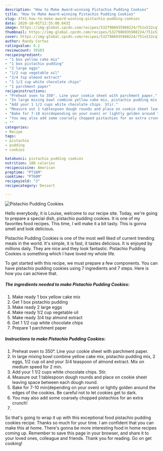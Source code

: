 ```yaml
---
description: "How to Make Award-winning Pistachio Pudding Cookies"
title: "How to Make Award-winning Pistachio Pudding Cookies"
slug: 4741-how-to-make-award-winning-pistachio-pudding-cookies
date: 2020-10-01T12:55:00.643Z
image: https://img-global.cpcdn.com/recipes/5327986935988224/751x532cq70/pistachio-pudding-cookies-recipe-main-photo.jpg
thumbnail: https://img-global.cpcdn.com/recipes/5327986935988224/751x532cq70/pistachio-pudding-cookies-recipe-main-photo.jpg
cover: https://img-global.cpcdn.com/recipes/5327986935988224/751x532cq70/pistachio-pudding-cookies-recipe-main-photo.jpg
author: Randy Cortez
ratingvalue: 4.1
reviewcount: 39103
recipeingredient:
- "1 box yellow cake mix"
- "1 box pistachio pudding"
- "2 large eggs"
- "1/2 cup vegetable oil"
- "3/4 tsp almond extract"
- "1 1/2 cup white chocolate chips"
- "1 parchment paper"
recipeinstructions:
- "Preheat oven to 350°. Line your cookie sheet with parchment paper."
- "In large mixing bowl combine yellow cake mix, pistachio pudding mix, 2 eggs, 1/2 cup oil and your 3/4 teaspoon of almond extract. Mix on medium speed for 2 min."
- "Add your 1 1/2 cups white chocolate chips. Stir."
- "Measure out 1 tablespoon dough rounds and place on cookie sheet leaving space between each dough round."
- "Bake for 7-10 min(depending on your oven) or lightly golden around the edges of the cookies. Be careful not to let cookies get to dark."
- "You may also add some coarsely chopped pistachios for an extra crunch!"
- ""
categories:
- Recipe
tags:
- pistachio
- pudding
- cookies

katakunci: pistachio pudding cookies 
nutrition: 100 calories
recipecuisine: American
preptime: "PT16M"
cooktime: "PT60M"
recipeyield: "3"
recipecategory: Dessert

---
```



![Pistachio Pudding Cookies](https://img-global.cpcdn.com/recipes/5327986935988224/751x532cq70/pistachio-pudding-cookies-recipe-main-photo.jpg)

Hello everybody, it is Louise, welcome to our recipe site. Today, we're going to prepare a special dish, pistachio pudding cookies. It is one of my favorites food recipes. This time, I will make it a bit tasty. This is gonna smell and look delicious.

Pistachio Pudding Cookies is one of the most well liked of current trending meals in the world. It's simple, it is fast, it tastes delicious. It is enjoyed by millions daily. They are nice and they look fantastic. Pistachio Pudding Cookies is something which I have loved my whole life.




To get started with this recipe, we must prepare a few components. You can have pistachio pudding cookies using 7 ingredients and 7 steps. Here is how you can achieve that.

<!--inarticleads1-->

##### The ingredients needed to make Pistachio Pudding Cookies:

1. Make ready 1 box yellow cake mix
1. Get 1 box pistachio pudding
1. Make ready 2 large eggs
1. Make ready 1/2 cup vegetable oil
1. Make ready 3/4 tsp almond extract
1. Get 1 1/2 cup white chocolate chips
1. Prepare 1 parchment paper




<!--inarticleads2-->

##### Instructions to make Pistachio Pudding Cookies:

1. Preheat oven to 350°. Line your cookie sheet with parchment paper.
1. In large mixing bowl combine yellow cake mix, pistachio pudding mix, 2 eggs, 1/2 cup oil and your 3/4 teaspoon of almond extract. Mix on medium speed for 2 min.
1. Add your 1 1/2 cups white chocolate chips. Stir.
1. Measure out 1 tablespoon dough rounds and place on cookie sheet leaving space between each dough round.
1. Bake for 7-10 min(depending on your oven) or lightly golden around the edges of the cookies. Be careful not to let cookies get to dark.
1. You may also add some coarsely chopped pistachios for an extra crunch!
1. 




So that's going to wrap it up with this exceptional food pistachio pudding cookies recipe. Thanks so much for your time. I am confident that you can make this at home. There's gonna be more interesting food in home recipes coming up. Remember to save this page in your browser, and share it to your loved ones, colleague and friends. Thank you for reading. Go on get cooking!

